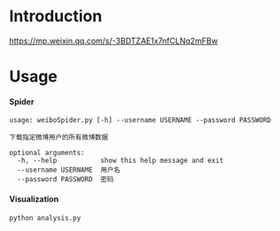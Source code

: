 # Introduction
https://mp.weixin.qq.com/s/-3BDTZAE1x7nfCLNq2mFBw

# Usage
#### Spider
```
usage: weiboSpider.py [-h] --username USERNAME --password PASSWORD

下载指定微博用户的所有微博数据

optional arguments:
  -h, --help           show this help message and exit
  --username USERNAME  用户名
  --password PASSWORD  密码
```
#### Visualization
```sh
python analysis.py
```